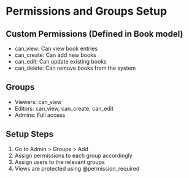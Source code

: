 # Permissions and Groups Setup

## Custom Permissions (Defined in Book model)
- can_view: Can view book entries
- can_create: Can add new books
- can_edit: Can update existing books
- can_delete: Can remove books from the system

## Groups
- Viewers: can_view
- Editors: can_view, can_create, can_edit
- Admins: Full access

## Setup Steps
1. Go to Admin > Groups > Add
2. Assign permissions to each group accordingly
3. Assign users to the relevant groups
4. Views are protected using @permission_required

